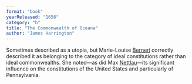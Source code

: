 ```yaml
---
format: "book"
yearReleased: "1656"
category: "h"
title: "The Commonwealth of Oceana"
author: "James Harrington"
---
```

 Sometimes described as a utopia, but Marie-Louise <a href="biblio.htm#Berneri"> Berneri</a> correctly described it as belonging to the category of ideal  constitutions rather than ideal commonwealths. She noted—as did Max <a href="biblio.htm#Nettlau: Esbozo">Nettlau</a>—its significant influence on  the constitutions of the United States and particularly of Pennsylvania.
  